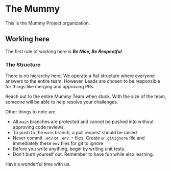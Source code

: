# The Mummy
This is the Mummy Project organization.

## Working here
The first rule of working here is ***Be Nice, Be Respectful***

### The Structure
There is no hierarchy here. We operate a flat structure where everyone answers to the entire team. However, Leads are chosen to be responsible for things like merging and approving PRs.

Reach out to the entire Mummy Team when stuck. With the size of the team, someone will be able to help resolve your challenges.

Other things to note are.
+ All `main` branches are protected and cannot be pushed into without approving code reviews.
+ To push to the `main` branch, a pull request should be raised
+ Never commit `.env` or `.env.*` files. Create a `.gitignore` file and immediately these `env` files for git to ignore
+ Before you write anything, begin by writing unit tests.
+ Don't burn yourself out. Remember to have fun while also learning.

Have a wonderful time with us.
